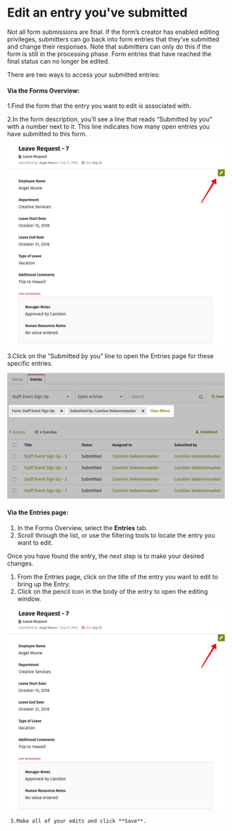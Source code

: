 # Edit an entry you've submitted



Not all form submissions are final. If the form’s creator has enabled editing privileges, submitters can go back into form entries that they’ve submitted and change their responses. Note that submitters can only do this if the form is still in the processing phase. Form entries that have reached the final status can no longer be edited.

There are two ways to access your submitted entries:

#### Via the Forms Overview:

1.Find the form that the entry you want to edit is associated with.

2.In the form description, you’ll see a line that reads “Submitted by you” with a number next to it. This line indicates how many open entries you have submitted to this form.  


![](../../../.gitbook/assets/1%20%284%29.png)

3.Click on the “Submitted by you” line to open the Entries page for these specific entries.

![](../../../.gitbook/assets/2%20%289%29.png)



#### Via the Entries page:

1. In the Forms Overview, select the **Entries** tab.
2. Scroll through the list, or use the filtering tools to locate the entry you want to edit.

Once you have found the entry, the next step is to make your desired changes.  
 

1. From the Entries page, click on the title of the entry you want to edit to bring up the Entry.
2. Click on the pencil icon in the body of the entry to open the editing window.

![](../../../.gitbook/assets/1%20%2827%29.png)



     3.Make all of your edits and click **Save**. 

